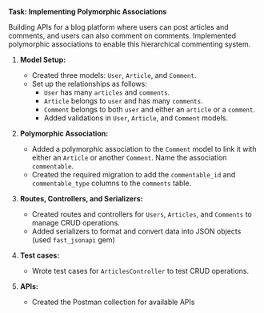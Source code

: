 **Task: Implementing Polymorphic Associations**

Building APIs for a blog platform where users can post articles and comments, and users can also comment on comments. Implemented polymorphic associations to enable this hierarchical commenting system.

1. **Model Setup:**
   - Created three models: `User`, `Article`, and `Comment`.
   - Set up the relationships as follows:
     - `User` has many `articles` and `comments`.
     - `Article` belongs to `user` and has many `comments`.
     - `Comment` belongs to both `user` and either an `article` or a `comment`.
     - Added validations in `User`, `Article`, and `Comment` models.

2. **Polymorphic Association:**
   - Added a polymorphic association to the `Comment` model to link it with either an `Article` or another `Comment`. Name the association `commentable`.
   - Created the required migration to add the `commentable_id` and `commentable_type` columns to the `comments` table.

3. **Routes, Controllers, and Serializers:**
   - Created routes and controllers for `Users`, `Articles`, and `Comments` to manage CRUD operations.
   - Added serializers to format and convert data into JSON objects (used `fast_jsonapi` gem)
  
4. **Test cases:**
   - Wrote test cases for `ArticlesController` to test CRUD operations.

5. **APIs:**
   - Created the Postman collection for available APIs
